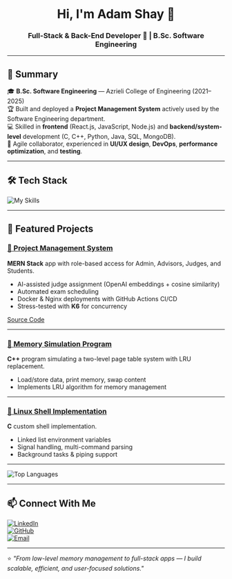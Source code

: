 <h1 align="center">Hi, I'm Adam Shay 👋</h1>
<h3 align="center">Full-Stack & Back-End Developer 🚀 | B.Sc. Software Engineering</h3>

---

## 🧠 Summary
🎓 **B.Sc. Software Engineering** — Azrieli College of Engineering (2021–2025)  
🏆 Built and deployed a **Project Management System** actively used by the Software Engineering department.  
💻 Skilled in **frontend** (React.js, JavaScript, Node.js) and **backend/system-level** development (C, C++, Python, Java, SQL, MongoDB).  
🤝 Agile collaborator, experienced in **UI/UX design**, **DevOps**, **performance optimization**, and **testing**.

---

## 🛠 Tech Stack

<img src="https://skillicons.dev/icons?i=react,nodejs,postgres,mongodb,linux,cpp,c,cs,py,java,npm,express,html,css,js,jquery,postman,docker,nginx,git,github," alt="My Skills" />

---

## 🚀 Featured Projects

### [📂 Project Management System](https://github.com/Adam19255/final-project-se)  
**MERN Stack** app with role-based access for Admin, Advisors, Judges, and Students.

- AI-assisted judge assignment (OpenAI embeddings + cosine similarity)  
- Automated exam scheduling  
- Docker & Nginx deployments with GitHub Actions CI/CD  
- Stress-tested with **K6** for concurrency

[Source Code](https://github.com/Adam19255/final-project-se)

---

### [📂 Memory Simulation Program](https://github.com/Adam19255/Memory-Simulation-Program)  
**C++** program simulating a two-level page table system with LRU replacement.

- Load/store data, print memory, swap content  
- Implements LRU algorithm for memory management

---

### [📂 Linux Shell Implementation](https://github.com/Adam19255/Linux-Shell-Program)  
**C** custom shell implementation.

- Linked list environment variables  
- Signal handling, multi-command parsing  
- Background tasks & piping support

---

<div >
  
![Top Languages](https://github-readme-stats.vercel.app/api/top-langs/?username=Adam19255&layout=compact&theme=tokyonight&hide_border=true)  

</div>

---

## 📫 Connect With Me
[![LinkedIn](https://img.shields.io/badge/LinkedIn-Adam%20Shay-blue?style=for-the-badge&logo=linkedin)](https://www.linkedin.com/in/shay-adam/)  
[![GitHub](https://img.shields.io/badge/GitHub-Adam19255-lightgrey?style=for-the-badge&logo=github)](https://github.com/Adam19255)  
[![Email](https://img.shields.io/badge/Email-adam19255%40gmail.com-red?style=for-the-badge&logo=gmail)](mailto:adam19255@gmail.com)  

---

⭐ *"From low-level memory management to full-stack apps — I build scalable, efficient, and user-focused solutions."*
